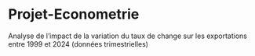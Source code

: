# Projet-Econometrie
Analyse de l’impact de la variation du taux de change sur les exportations entre 1999 et 2024 (données trimestrielles)
